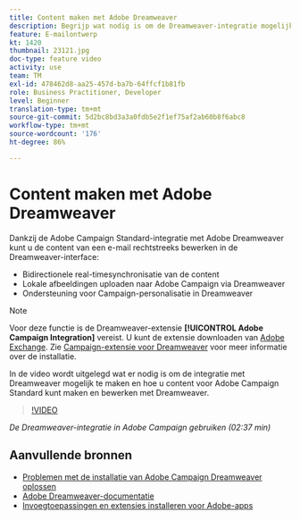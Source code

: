 ```yaml
---
title: Content maken met Adobe Dreamweaver
description: Begrijp wat nodig is om de Dreamweaver-integratie mogelijk te maken en hoe u inhoud voor Adobe Campaign Standard kunt maken en bewerken met Dreamweaver.
feature: E-mailontwerp
kt: 1420
thumbnail: 23121.jpg
doc-type: feature video
activity: use
team: TM
exl-id: 478462d8-aa25-457d-ba7b-64ffcf1b81fb
role: Business Practitioner, Developer
level: Beginner
translation-type: tm+mt
source-git-commit: 5d2bc8bd3a3a0fdb5e2f1ef75af2ab60b8f6abc8
workflow-type: tm+mt
source-wordcount: '176'
ht-degree: 86%

---
```


# Content maken met Adobe Dreamweaver

Dankzij de Adobe Campaign Standard-integratie met Adobe Dreamweaver kunt u de content van een e-mail rechtstreeks bewerken in de Dreamweaver-interface:

* Bidirectionele real-timesynchronisatie van de content
* Lokale afbeeldingen uploaden naar Adobe Campaign via Dreamweaver
* Ondersteuning voor Campaign-personalisatie in Dreamweaver

>[!NOTE]
>
>Voor deze functie is de Dreamweaver-extensie **[!UICONTROL Adobe Campaign Integration]** vereist. U kunt de extensie downloaden van [Adobe Exchange](https://exchange.adobe.com/creativecloud.html#search). Zie [Campaign-extensie voor Dreamweaver](https://helpx.adobe.com/nl/dreamweaver/using/working-with-dreamweaver-and-campaign.html) voor meer informatie over de installatie.

In de video wordt uitgelegd wat er nodig is om de integratie met Dreamweaver mogelijk te maken en hoe u content voor Adobe Campaign Standard kunt maken en bewerken met Dreamweaver.

>[!VIDEO](https://video.tv.adobe.com/v/23121?quality=12)

*De Dreamweaver-integratie in Adobe Campaign gebruiken (02:37 min)*

## Aanvullende bronnen

* [Problemen met de installatie van Adobe Campaign Dreamweaver oplossen](https://helpx.adobe.com/nl/dreamweaver/kb/dreamweaver-campaign-integration-issue.html)
* [Adobe Dreamweaver-documentatie](https://helpx.adobe.com/dreamweaver/using/working-with-dreamweaver-and-campaign.html)
* [Invoegtoepassingen en extensies installeren voor Adobe-apps](https://helpx.adobe.com/nl/creative-cloud/kb/installingextensionsandaddons.html)

